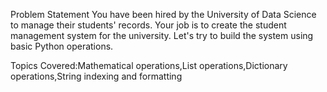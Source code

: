 Problem Statement
You have been hired by the University of Data Science to manage their students' records. Your job is to create the student management system for the university. Let's try to build the system using basic Python operations.

Topics Covered:Mathematical operations,List operations,Dictionary operations,String indexing and formatting
